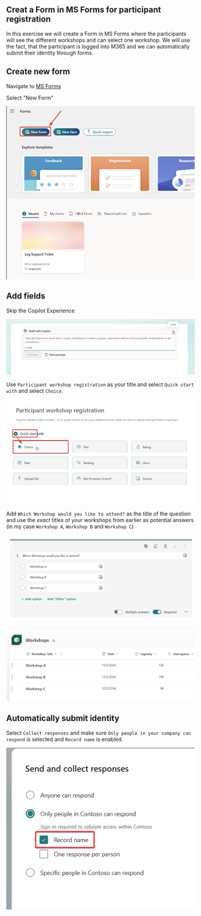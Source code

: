 ## Creat a Form in MS Forms for participant registration
In this exercise we will create a Form in MS Forms where the participants will see the different workshops and can select one workshop. We will use the fact, that the participant is logged into M365 and we can automatically submit their identity through forms.

## Create new form
Navigate to [MS Forms](https://forms.office.com/)

Select "New Form"

![new form](/assets/5_newform.png)

## Add fields
Skip the Copilot Experience

![skip copilot](/assets/5_skipcopilotforms.png)

Use `Participant workshop registration` as your title and select `Quick start with` and select `Choice`.

![quick start](/assets/5_quickstart.png)

Add `Which Workshop would you like to attend?` as the title of the question and use the *exact* titles of your workshops from earlier as potential answers (in my case `Workshop A`, `Workshop B` and `Workshop C`)

![question setup](/assets/5_questionsetup.png)

![workshops](/assets/5_workshops.png)

## Automatically submit identity
Select `Collect responses` and make sure `Only people in your company can respond` is selected and `Record name` is enabled.

![collect responses](/assets/5_collectresponses.png)